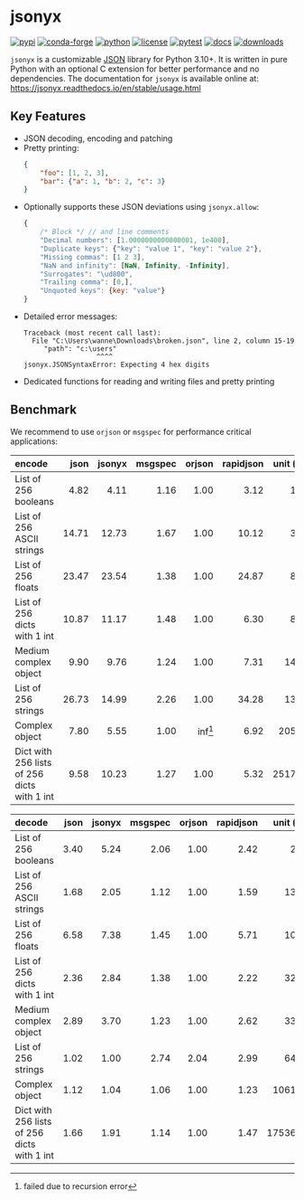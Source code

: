 # jsonyx

[![pypi](https://img.shields.io/pypi/v/jsonyx.svg)](http://pypi.org/project/jsonyx)
[![conda-forge](https://img.shields.io/conda/vn/conda-forge/jsonyx.svg)](https://anaconda.org/conda-forge/jsonyx)
[![python](https://img.shields.io/pypi/pyversions/jsonyx.svg)](http://pypi.org/project/jsonyx)
[![license](https://img.shields.io/pypi/l/jsonyx.svg)](http://pypi.org/project/jsonyx)
[![pytest](https://github.com/nineteendo/jsonyx/actions/workflows/pytest.yml/badge.svg)](https://github.com/nineteendo/jsonyx/actions/workflows/pytest.yml)
[![docs](https://readthedocs.org/projects/jsonyx/badge/?version=stable)](https://jsonyx.readthedocs.io/en/stable/?badge=stable)
[![downloads](https://img.shields.io/pypi/dm/jsonyx.svg)](http://pypi.org/project/jsonyx)

`jsonyx` is a customizable [JSON](http://json.org) library for Python 3.10+. It
is written in pure Python with an optional C extension for better performance
and no dependencies. The documentation for `jsonyx` is available online at:
https://jsonyx.readthedocs.io/en/stable/usage.html

## Key Features

- JSON decoding, encoding and patching
- Pretty printing:
    ```json
    {
        "foo": [1, 2, 3],
        "bar": {"a": 1, "b": 2, "c": 3}
    }
    ```
- Optionally supports these JSON deviations using `jsonyx.allow`:
    ```javascript
    {
        /* Block */ // and line comments
        "Decimal numbers": [1.0000000000000001, 1e400],
        "Duplicate keys": {"key": "value 1", "key": "value 2"},
        "Missing commas": [1 2 3],
        "NaN and infinity": [NaN, Infinity, -Infinity],
        "Surrogates": "\ud800",
        "Trailing comma": [0,],
        "Unquoted keys": {key: "value"}
    }
    ```
- Detailed error messages:
    ```none
    Traceback (most recent call last):
      File "C:\Users\wanne\Downloads\broken.json", line 2, column 15-19
         "path": "c:\users"
                      ^^^^
    jsonyx.JSONSyntaxError: Expecting 4 hex digits
    ```
- Dedicated functions for reading and writing files and pretty printing

## Benchmark

We recommend to use `orjson` or `msgspec` for performance critical applications:

| encode                                      |  json | jsonyx | msgspec |  orjson | rapidjson | unit (us) |
|:--------------------------------------------| -----:|-------:|--------:|--------:|----------:|----------:|
| List of 256 booleans                        |  4.82 |   4.11 |    1.16 |    1.00 |      3.12 |      1.85 |
| List of 256 ASCII strings                   | 14.71 |  12.73 |    1.67 |    1.00 |     10.12 |      3.64 |
| List of 256 floats                          | 23.47 |  23.54 |    1.38 |    1.00 |     24.87 |      8.57 |
| List of 256 dicts with 1 int                | 10.87 |  11.17 |    1.48 |    1.00 |      6.30 |      8.54 |
| Medium complex object                       |  9.90 |   9.76 |    1.24 |    1.00 |      7.31 |     14.48 |
| List of 256 strings                         | 26.73 |  14.99 |    2.26 |    1.00 |     34.28 |     13.69 |
| Complex object                              |  7.80 |   5.55 |    1.00 | inf[^1] |      6.92 |    205.10 |
| Dict with 256 lists of 256 dicts with 1 int |  9.58 |  10.23 |    1.27 |    1.00 |      5.32 |   2517.22 |

| decode                                      | json | jsonyx | msgspec | orjson | rapidjson | unit (us) |
|:--------------------------------------------|-----:|-------:|--------:|-------:|----------:|----------:|
| List of 256 booleans                        | 3.40 |   5.24 |    2.06 |   1.00 |      2.42 |      2.03 |
| List of 256 ASCII strings                   | 1.68 |   2.05 |    1.12 |   1.00 |      1.59 |     13.11 |
| List of 256 floats                          | 6.58 |   7.38 |    1.45 |   1.00 |      5.71 |     10.25 |
| List of 256 dicts with 1 int                | 2.36 |   2.84 |    1.38 |   1.00 |      2.22 |     32.11 |
| Medium complex object                       | 2.89 |   3.70 |    1.23 |   1.00 |      2.62 |     33.99 |
| List of 256 strings                         | 1.02 |   1.00 |    2.74 |   2.04 |      2.99 |     64.38 |
| Complex object                              | 1.12 |   1.04 |    1.06 |   1.00 |      1.23 |   1061.41 |
| Dict with 256 lists of 256 dicts with 1 int | 1.66 |   1.91 |    1.14 |   1.00 |      1.47 |  17536.25 |

[^1]: failed due to recursion error